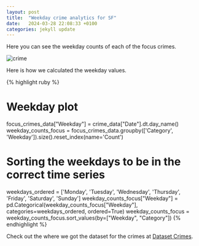 ```yaml
---
layout: post
title:  "Weekday crime analytics for SF"
date:   2024-03-28 22:08:33 +0100
categories: jekyll update
---
```

Here you can see the weekday counts of each of the focus crimes.


![crime]("/asset/images/weekdaycount.png")




Here is how we calculated the weekday values.

{% highlight ruby %}
# Weekday plot
focus_crimes_data["Weekday"] = crime_data["Date"].dt.day_name()
weekday_counts_focus = focus_crimes_data.groupby(['Category', 'Weekday']).size().reset_index(name='Count')

# Sorting the weekdays to be in the correct time series
weekdays_ordered = ['Monday', 'Tuesday', 'Wednesday', 'Thursday', 'Friday', 'Saturday', 'Sunday']
weekday_counts_focus["Weekday"] = pd.Categorical(weekday_counts_focus["Weekday"], categories=weekdays_ordered, ordered=True)
weekday_counts_focus = weekday_counts_focus.sort_values(by=["Weekday", "Category"])
{% endhighlight %}

Check out the where we got the dataset for the crimes at [Dataset Crimes][crime-data].

[crime-data]: https://jekyllrb.com/docs/home

